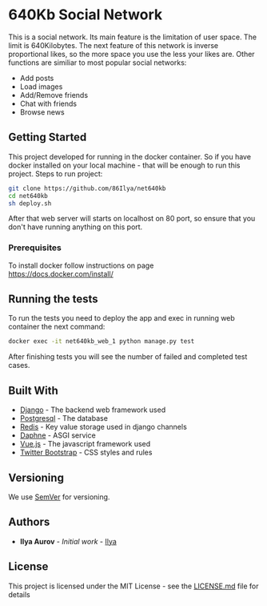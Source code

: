 # 640Kb Social Network

This is a social network. Its main feature is the limitation of user space.
The limit is 640Kilobytes.
The next feature of this network is inverse proportional likes, so the more space you use the less your likes are.
Other functions are similiar to most popular social networks:
- Add posts
- Load images
- Add/Remove friends
- Chat with friends
- Browse news

## Getting Started

This project developed for running in the docker container.
So if you have docker installed on your local machine - that will be enough to run this project.
Steps to run project:
```bash
git clone https://github.com/86Ilya/net640kb
cd net640kb
sh deploy.sh
```
After that web server will starts on localhost on 80 port, so ensure that you don't have running anything on this port.

### Prerequisites

To install docker follow instructions on page
https://docs.docker.com/install/

## Running the tests

To run the tests you need to deploy the app and exec in running web container the next command:
```bash
docker exec -it net640kb_web_1 python manage.py test
```
After finishing tests you will see the number of failed and completed test cases.
## Built With

* [Django](https://www.djangoproject.com/) - The backend web framework used
* [Postgresql](https://www.postgresql.org/) - The database
* [Redis](https://redis.io/) - Key value storage used in django channels
* [Daphne](https://github.com/django/daphne) - ASGI service
* [Vue.js](https://vuejs.org/) - The javascript framework used
* [Twitter Bootstrap](https://getbootstrap.com/) - CSS styles and rules

## Versioning

We use [SemVer](http://semver.org/) for versioning.

## Authors

* **Ilya Aurov** - *Initial work* - [Ilya](https://github.com/86Ilya)

## License

This project is licensed under the MIT License - see the [LICENSE.md](LICENSE.md) file for details

